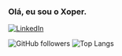 ### Olá, eu sou o Xoper. 
[![LinkedIn](https://img.shields.io/badge/LinkedIn-0077B5?style=for-the-badge&logo=linkedin&logoColor=white)](https://www.linkedin.com/in/pedro-barros-399b41270/)


![GitHub followers](https://img.shields.io/github/followers/SeuUsuario?style=social)
![Top Langs](https://github-readme-stats.vercel.app/api/top-langs/?username=SeuUsuario&layout=compact)

